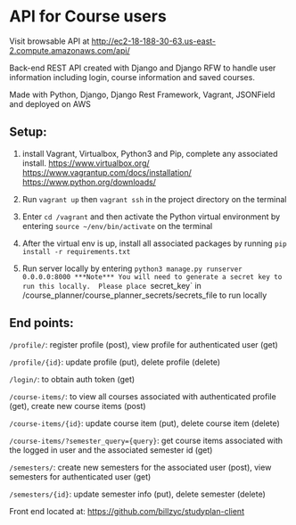# API for Course users
Visit browsable API at http://ec2-18-188-30-63.us-east-2.compute.amazonaws.com/api/

Back-end REST API created with Django and Django RFW to handle user information including login, course information and saved courses.

Made with Python, Django, Django Rest Framework, Vagrant, JSONField and deployed on AWS

## Setup:
1) install Vagrant, Virtualbox, Python3 and Pip, complete any associated install.
https://www.virtualbox.org/
https://www.vagrantup.com/docs/installation/
https://www.python.org/downloads/


2) Run `vagrant up` then `vagrant ssh` in the project directory on the terminal


3) Enter `cd /vagrant` and then activate the Python virtual environment by entering `source ~/env/bin/activate` on the terminal


4) After the virtual env is up, install all associated packages by running `pip install -r requirements.txt`

5) Run server locally by entering `python3 manage.py runserver 0.0.0.0:8000
***Note***
You will need to generate a secret key to run this locally. 
Please place `secret_key` in /course_planner/course_planner_secrets/secrets_file to run locally

## End points:
`/profile/`: register profile (post), view profile for authenticated user (get)

`/profile/{id}`: update profile (put), delete profile (delete)

`/login/`: to obtain auth token (get)

`/course-items/`: to view all courses associated with authenticated profile (get), create new course items (post)

`/course-items/{id}`: update course item (put), delete course item (delete)

`/course-items/?semester_query={query}`: get course items associated with the logged in user and the associated semester id (get)

`/semesters/`: create new semesters for the associated user (post), view semesters for authenticated user (get)

`/semesters/{id}`: update semester info (put), delete semester (delete)


Front end located at: https://github.com/billzyc/studyplan-client
